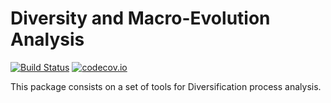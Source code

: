 # Diversity and Macro-Evolution Analysis

[![Build Status](https://travis-ci.org/richelbilderbeek/dmea.svg?branch=master)](https://travis-ci.org/richelbilderbeek/dmea)
[![codecov.io](https://codecov.io/github/richelbilderbeek/dmea/coverage.svg?branch=master)](https://codecov.io/github/richelbilderbeek/dmea?branch=master)

This package consists on a set of tools for Diversification process analysis. 
